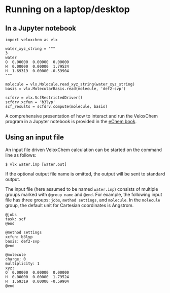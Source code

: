 # Running on a laptop/desktop

## In a Jupyter notebook

```
import veloxchem as vlx

water_xyz_string = """
3
water
O  0.00000  0.00000  0.00000
H  0.00000  0.00000  1.79524
H  1.69319  0.00000 -0.59904
"""

molecule = vlx.Molecule.read_xyz_string(water_xyz_string)
basis = vlx.MolecularBasis.read(molecule, 'def2-svp')

scfdrv = vlx.ScfRestrictedDriver()
scfdrv.xcfun = 'b3lyp'
scf_results = scfdrv.compute(molecule, basis)
```

A comprehensive presentation of how to interact and run the VeloxChem program in a Jupyter notebook is provided in the [eChem book](https://kthpanor.github.io/echem).

## Using an input file

An input file driven VeloxChem calculation can be started on the command line as follows:

```
$ vlx water.inp [water.out]
```

If the optional output file name is omitted, the output will be sent to standard output.

The input file (here assumed to be named `water.inp`) consists of multiple groups marked with `@group name` and `@end`. For example, the following input file has three groups: `jobs`, `method settings`, and `molecule`. In the `molecule` group, the default unit for Cartesian coordinates is Angstrom.

```
@jobs
task: scf
@end

@method settings
xcfun: b3lyp
basis: def2-svp
@end

@molecule
charge: 0
multiplicity: 1
xyz:
O  0.00000  0.00000  0.00000
H  0.00000  0.00000  1.79524
H  1.69319  0.00000 -0.59904
@end
```
